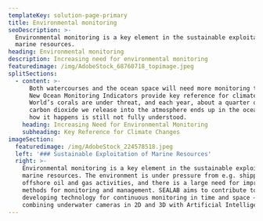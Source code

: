 ```yaml
---
templateKey: solution-page-primary
title: Environmental monitoring
seoDescription: >-
  Environmental monitoring is a key element in the sustainable exploitation of
  marine resources.
heading: Environmental monitoring
description: Increasing need for environmental monitoring
featuredimage: /img/AdobeStock_68760718_topimage.jpeg
splitSections:
  - content: >-
      Both watercourses and the ocean space will need more monitoring than ever.
      New Ocean Monitoring Indicators provide key reference for climate change.
      World’s corals are under threat, and each year, about a quarter of the
      carbon dioxide we release into the atmosphere ends up in the ocean, but
      how it happens is still not fully understood.
    heading: Increasing Need for Environmental Monitoring
    subheading: Key Reference for Climate Changes
imageSection:
  featuredimage: /img/AdobeStock_224578518.jpeg
  left: '### Sustainable Exploitation of Marine Resources'
  right: >-
    Environmental monitoring is a key element in the sustainable exploitation of
    marine resources. The environment is under pressure from e.g. shipping and
    offshore oil and gas activities, and there is a large need for improved
    methods for monitoring and management. SEALAB aims to contribute to this by
    developing technology for continuous monitoring in time and space – by
    combining underwater cameras in 2D and 3D with Artificial Intelligence.
---
```


